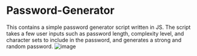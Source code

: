 # Password-Generator
This contains a simple password generator script written in JS. The script takes a few user inputs such as password length, complexity level, and character sets to include in the password, and generates a strong and random password.
![image](https://user-images.githubusercontent.com/121495279/222983786-c5e79ad0-3f9d-484b-a1ad-5856af160d8a.png)
